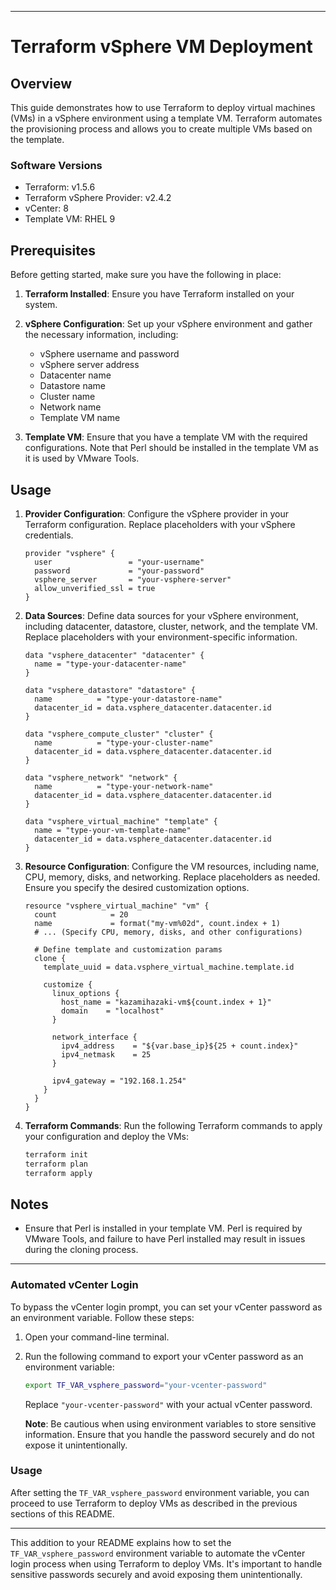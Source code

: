 
---

# Terraform vSphere VM Deployment

## Overview

This guide demonstrates how to use Terraform to deploy virtual machines (VMs) in a vSphere environment using a template VM. Terraform automates the provisioning process and allows you to create multiple VMs based on the template.

### Software Versions

- Terraform: v1.5.6
- Terraform vSphere Provider: v2.4.2
- vCenter: 8
- Template VM: RHEL 9

## Prerequisites

Before getting started, make sure you have the following in place:

1. **Terraform Installed**: Ensure you have Terraform installed on your system.

2. **vSphere Configuration**: Set up your vSphere environment and gather the necessary information, including:
   - vSphere username and password
   - vSphere server address
   - Datacenter name
   - Datastore name
   - Cluster name
   - Network name
   - Template VM name

3. **Template VM**: Ensure that you have a template VM with the required configurations. Note that Perl should be installed in the template VM as it is used by VMware Tools.

## Usage

1. **Provider Configuration**: Configure the vSphere provider in your Terraform configuration. Replace placeholders with your vSphere credentials.

   ```hcl
   provider "vsphere" {
     user                 = "your-username"
     password             = "your-password"
     vsphere_server       = "your-vsphere-server"
     allow_unverified_ssl = true
   }
   ```

2. **Data Sources**: Define data sources for your vSphere environment, including datacenter, datastore, cluster, network, and the template VM. Replace placeholders with your environment-specific information.

   ```hcl
   data "vsphere_datacenter" "datacenter" {
     name = "type-your-datacenter-name"
   }

   data "vsphere_datastore" "datastore" {
     name          = "type-your-datastore-name"
     datacenter_id = data.vsphere_datacenter.datacenter.id
   }

   data "vsphere_compute_cluster" "cluster" {
     name          = "type-your-cluster-name"
     datacenter_id = data.vsphere_datacenter.datacenter.id
   }

   data "vsphere_network" "network" {
     name          = "type-your-network-name"
     datacenter_id = data.vsphere_datacenter.datacenter.id
   }

   data "vsphere_virtual_machine" "template" {
     name = "type-your-vm-template-name"
     datacenter_id = data.vsphere_datacenter.datacenter.id
   }
   ```

3. **Resource Configuration**: Configure the VM resources, including name, CPU, memory, disks, and networking. Replace placeholders as needed. Ensure you specify the desired customization options.

   ```hcl
   resource "vsphere_virtual_machine" "vm" {
     count            = 20
     name             = format("my-vm%02d", count.index + 1)
     # ... (Specify CPU, memory, disks, and other configurations)

     # Define template and customization params
     clone {
       template_uuid = data.vsphere_virtual_machine.template.id

       customize {
         linux_options {
           host_name = "kazamihazaki-vm${count.index + 1}"
           domain    = "localhost"
         }

         network_interface {
           ipv4_address    = "${var.base_ip}${25 + count.index}"
           ipv4_netmask    = 25
         }

         ipv4_gateway = "192.168.1.254"
       }
     }
   }
   ```

4. **Terraform Commands**: Run the following Terraform commands to apply your configuration and deploy the VMs:

   ```sh
   terraform init
   terraform plan
   terraform apply
   ```

## Notes

- Ensure that Perl is installed in your template VM. Perl is required by VMware Tools, and failure to have Perl installed may result in issues during the cloning process.

---

### Automated vCenter Login

To bypass the vCenter login prompt, you can set your vCenter password as an environment variable. Follow these steps:

1. Open your command-line terminal.

2. Run the following command to export your vCenter password as an environment variable:

   ```sh
   export TF_VAR_vsphere_password="your-vcenter-password"
   ```

   Replace `"your-vcenter-password"` with your actual vCenter password.

   **Note**: Be cautious when using environment variables to store sensitive information. Ensure that you handle the password securely and do not expose it unintentionally.

### Usage

After setting the `TF_VAR_vsphere_password` environment variable, you can proceed to use Terraform to deploy VMs as described in the previous sections of this README.

---

This addition to your README explains how to set the `TF_VAR_vsphere_password` environment variable to automate the vCenter login process when using Terraform to deploy VMs. It's important to handle sensitive passwords securely and avoid exposing them unintentionally.
